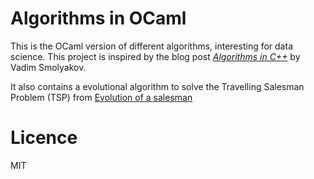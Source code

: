 # Algorithms in OCaml

This is the OCaml version of different algorithms, interesting for data science.
This project is inspired by the blog post [_Algorithms in C++_](https://towardsdatascience.com/algorithms-in-c-62b607a6131d) by Vadim Smolyakov.

It also contains a evolutional algorithm to solve the Travelling Salesman Problem (TSP) from [Evolution of a salesman](https://towardsdatascience.com/evolution-of-a-salesman-a-complete-genetic-algorithm-tutorial-for-python-6fe5d2b3ca35)
# Licence

MIT

